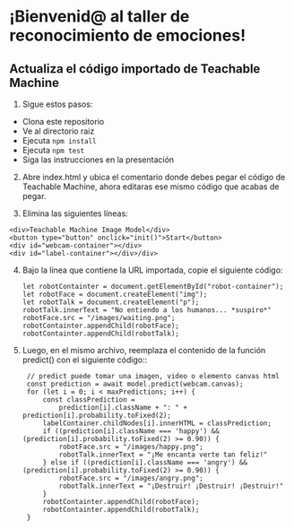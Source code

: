 # ¡Bienvenid@ al taller de reconocimiento de emociones!

## Actualiza el código importado de Teachable Machine

1. Sigue estos pasos:

- Clona este repositorio
- Ve al directorio raiz
- Ejecuta ```npm install```
- Ejecuta ```npm test```
- Siga las instrucciones en la presentación

2. Abre index.html y ubica el comentario donde debes pegar el código de Teachable Machine, ahora editaras ese mismo código que acabas de pegar.

3. Elimina las siguientes líneas:
  ```
  <div>Teachable Machine Image Model</div>
  <button type="button" onclick="init()">Start</button>
  <div id="webcam-container"></div>
  <div id="label-container"></div>/div>
  ```
4. Bajo la línea que contiene la URL importada, copie el siguiente código:

    ```
    let robotContainter = document.getElementById("robot-container");
    let robotFace = document.createElement("img");
    let robotTalk = document.createElement("p");
    robotTalk.innerText = "No entiendo a los humanos... *suspiro*"
    robotFace.src = "/images/waiting.png";
    robotContainter.appendChild(robotFace);
    robotContainter.appendChild(robotTalk);
    ```
5. Luego, en el mismo archivo, reemplaza el contenido de la función predict() con el siguiente código::

      
        // predict puede tomar una imagen, video o elemento canvas html
        const prediction = await model.predict(webcam.canvas);
        for (let i = 0; i < maxPredictions; i++) {
            const classPrediction =
                prediction[i].className + ": " + prediction[i].probability.toFixed(2);
            labelContainer.childNodes[i].innerHTML = classPrediction;
            if ((prediction[i].className === 'happy') && (prediction[i].probability.toFixed(2) >= 0.90)) {
                robotFace.src = "/images/happy.png";
                robotTalk.innerText = "¡Me encanta verte tan feliz!"
            } else if ((prediction[i].className === 'angry') && (prediction[i].probability.toFixed(2) >= 0.90)) {
                robotFace.src = "/images/angry.png";
                robotTalk.innerText = "¡Destruir! ¡Destruir! ¡Destruir!"
            }
            robotContainter.appendChild(robotFace);
            robotContainter.appendChild(robotTalk);
        }
      
